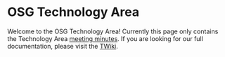 # OSG Technology Area

Welcome to the OSG Technology Area! Currently this page only contains the Technology Area [meeting minutes](meetings.md). If you are looking for our full documentation, please visit the [TWiki](https://twiki.opensciencegrid.org/bin/view/SoftwareTeam/WebHome).
